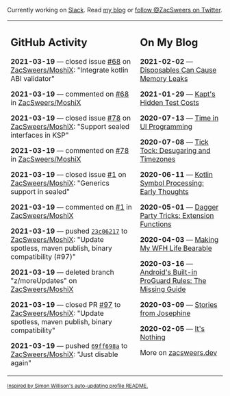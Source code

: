 Currently working on [Slack](https://slack.com/). Read [my blog](https://zacsweers.dev/) or [follow @ZacSweers on Twitter](https://twitter.com/ZacSweers).

<table><tr><td valign="top" width="60%">

## GitHub Activity
<!-- githubActivity starts -->
**2021-03-19** — closed issue [#68](https://api.github.com/repos/ZacSweers/MoshiX/issues/68) on [ZacSweers/MoshiX](https://api.github.com/repos/ZacSweers/MoshiX): "Integrate kotlin ABI validator"

**2021-03-19** — commented on [#68](https://github.com/ZacSweers/MoshiX/issues/68#issuecomment-802546933) in [ZacSweers/MoshiX](https://api.github.com/repos/ZacSweers/MoshiX)

**2021-03-19** — closed issue [#78](https://api.github.com/repos/ZacSweers/MoshiX/issues/78) on [ZacSweers/MoshiX](https://api.github.com/repos/ZacSweers/MoshiX): "Support sealed interfaces in KSP"

**2021-03-19** — commented on [#78](https://github.com/ZacSweers/MoshiX/issues/78#issuecomment-802546836) in [ZacSweers/MoshiX](https://api.github.com/repos/ZacSweers/MoshiX)

**2021-03-19** — closed issue [#1](https://api.github.com/repos/ZacSweers/MoshiX/issues/1) on [ZacSweers/MoshiX](https://api.github.com/repos/ZacSweers/MoshiX): "Generics support in sealed"

**2021-03-19** — commented on [#1](https://github.com/ZacSweers/MoshiX/issues/1#issuecomment-802546759) in [ZacSweers/MoshiX](https://api.github.com/repos/ZacSweers/MoshiX)

**2021-03-19** — pushed [`23c06217`](https://github.com/ZacSweers/MoshiX/commit/23c06217db38da396b8368b8df8dec472ea8015b) to [ZacSweers/MoshiX](https://api.github.com/repos/ZacSweers/MoshiX): "Update spotless, maven publish, binary compatibility (#97)"

**2021-03-19** — deleted branch "z/moreUpdates" on [ZacSweers/MoshiX](https://api.github.com/repos/ZacSweers/MoshiX)

**2021-03-19** — closed PR [#97](https://api.github.com/repos/ZacSweers/MoshiX/pulls/97) to [ZacSweers/MoshiX](https://api.github.com/repos/ZacSweers/MoshiX): "Update spotless, maven publish, binary compatibility"

**2021-03-19** — pushed [`69ff698a`](https://github.com/ZacSweers/MoshiX/commit/69ff698ac177c21172e4bd36c2a692127515a68f) to [ZacSweers/MoshiX](https://api.github.com/repos/ZacSweers/MoshiX): "Just disable again"
<!-- githubActivity ends -->
</td><td valign="top" width="40%">

## On My Blog
<!-- blog starts -->
**2021-02-02** — [Disposables Can Cause Memory Leaks](https://www.zacsweers.dev/disposables-can-cause-memory-leaks/)

**2021-01-29** — [Kapt's Hidden Test Costs](https://www.zacsweers.dev/kapts-hidden-test-costs/)

**2020-07-13** — [Time in UI Programming](https://www.zacsweers.dev/time-in-ui/)

**2020-07-08** — [Tick Tock: Desugaring and Timezones](https://www.zacsweers.dev/ticktock-desugaring-timezones/)

**2020-06-11** — [Kotlin Symbol Processing: Early Thoughts](https://www.zacsweers.dev/kotlin-symbol-processor-early-thoughts/)

**2020-05-01** — [Dagger Party Tricks: Extension Functions](https://www.zacsweers.dev/dagger-party-tricks-extension-functions/)

**2020-04-03** — [Making My WFH Life Bearable](https://www.zacsweers.dev/making-wfh-life-bearable/)

**2020-03-16** — [Android's Built-in ProGuard Rules: The Missing Guide](https://www.zacsweers.dev/android-proguard-rules/)

**2020-03-09** — [Stories from Josephine](https://www.zacsweers.dev/stories-from-josephine/)

**2020-02-05** — [It's Nothing](https://www.zacsweers.dev/its-nothing/)
<!-- blog ends -->
More on [zacsweers.dev](https://zacsweers.dev/)
</td></tr></table>

<sub><a href="https://simonwillison.net/2020/Jul/10/self-updating-profile-readme/">Inspired by Simon Willison's auto-updating profile README.</a></sub>